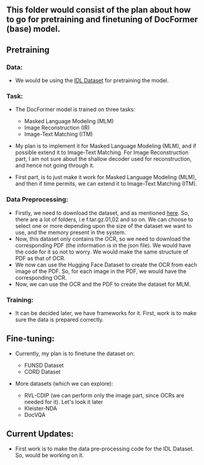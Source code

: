 ## This folder would consist of the plan about how to go for pretraining and finetuning of DocFormer (base) model.


## Pretraining

### Data:
- We would be using the [IDL Dataset](https://github.com/furkanbiten/idl_data) for pretraining the model.

### Task:
- The DocFormer model is trained on three tasks:
    - Masked Language Modeling (MLM)
    - Image Reconstruction (IR)
    - Image-Text Matching (ITM)

- My plan is to implement it for Masked Language Modeling (MLM), and if possible extend it to Image-Text Matching. For Image Reconstruction part, I am not sure about the shallow decoder used for reconstruction, and hence not going through it.
- First part, is to just make it work for Masked Language Modeling (MLM), and then if time permits, we can extend it to Image-Text Matching (ITM).

### Data Preprocessing:
- Firstly, we need to download the dataset, and as mentioned [here](http://datasets.cvc.uab.es/UCSF_IDL/index.txt). So, there are a lot of folders, i.e f.tar.gz.01,02 and so on. We can choose to select one or more depending upon the size of the dataset we want to use, and the memory present in the system.
- Now, this dataset only contains the OCR, so we need to download the corresponding PDF (the information is in the json file). We would have the code for it so not to worry. We would make the same structure of PDF as that of OCR.
- We now can use the Hugging Face Dataset to create the OCR from each image of the PDF. So, for each image in the PDF, we would have the corresponding OCR.
- Now, we can use the OCR and the PDF to create the dataset for MLM.

### Training:

- It can be decided later, we have frameworks for it. First, work is to make sure the data is prepared correctly.



## Fine-tuning:
- Currently, my plan is to finetune the dataset on:
    - FUNSD Dataset
    - CORD Dataset


- More datasets (which we can explore):
    - RVL-CDIP (we can perform only the image part, since OCRs are needed for it). Let's look it later
    - Kleister-NDA
    - DocVQA


## Current Updates:
- First work is to make the data pre-processing code for the IDL Dataset. So, would be working on it.

